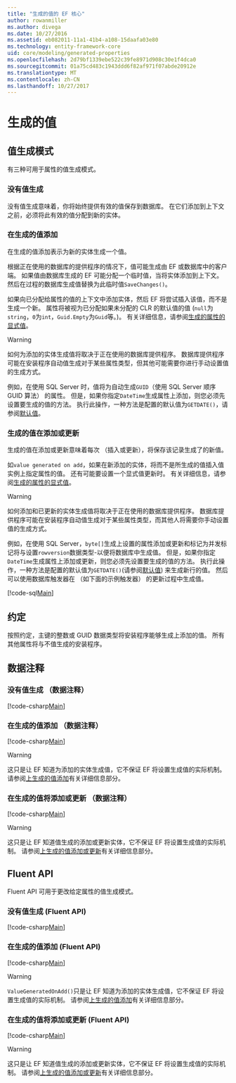 ```yaml
---
title: "生成的值的 EF 核心"
author: rowanmiller
ms.author: divega
ms.date: 10/27/2016
ms.assetid: eb082011-11a1-41b4-a108-15daafa03e80
ms.technology: entity-framework-core
uid: core/modeling/generated-properties
ms.openlocfilehash: 2d79bf1339ebe522c39fe8971d908c30e1f4dca0
ms.sourcegitcommit: 01a75cd483c1943ddd6f82af971f07abde20912e
ms.translationtype: MT
ms.contentlocale: zh-CN
ms.lasthandoff: 10/27/2017
---
```

# <a name="generated-values"></a>生成的值

## <a name="value-generation-patterns"></a>值生成模式

有三种可用于属性的值生成模式。

### <a name="no-value-generation"></a>没有值生成

没有值生成意味着，你将始终提供有效的值保存到数据库。 在它们添加到上下文之前，必须将此有效的值分配到新的实体。

### <a name="value-generated-on-add"></a>在生成的值添加

在生成的值添加表示为新的实体生成一个值。

根据正在使用的数据库的提供程序的情况下，值可能生成由 EF 或数据库中的客户端。 如果值由数据库生成的 EF 可能分配一个临时值，当将实体添加到上下文。 然后在过程的数据库生成值替换为此临时值`SaveChanges()`。

如果向已分配给属性的值的上下文中添加实体，然后 EF 将尝试插入该值，而不是生成一个新。 属性将被视为已分配如果未分配的 CLR 的默认值的值 (`null`为`string`，`0`为`int`，`Guid.Empty`为`Guid`等。)。 有关详细信息，请参阅[生成的属性的显式值](..\saving\explicit-values-generated-properties.md)。

> [!WARNING]  
> 如何为添加的实体生成值将取决于正在使用的数据库提供程序。 数据库提供程序可能在安装程序自动值生成对于某些属性类型，但其他可能需要你进行手动设置值的生成方式。
>
> 例如，在使用 SQL Server 时，值将为自动生成`GUID`（使用 SQL Server 顺序 GUID 算法） 的属性。 但是，如果你指定`DateTime`生成属性上添加，则您必须先设置要生成的值的方法。 执行此操作，一种方法是配置的默认值为`GETDATE()`，请参阅[默认值](relational/default-values.md)。

### <a name="value-generated-on-add-or-update"></a>生成的值在添加或更新

生成的值在添加或更新意味着每次 （插入或更新），将保存该记录生成了的新值。

如`value generated on add`，如果在新添加的实体，将而不是所生成的值插入值实例上指定属性的值。 还有可能要设置一个显式值更新时。 有关详细信息，请参阅[生成的属性的显式值](..\saving\explicit-values-generated-properties.md)。

> [!WARNING]  
> 如何添加和已更新的实体生成值将取决于正在使用的数据库提供程序。 数据库提供程序可能在安装程序自动值生成对于某些属性类型，而其他人将需要你手动设置值的生成方式。
>
> 例如，在使用 SQL Server，`byte[]`生成上设置的属性添加或更新和标记为并发标记将与设置`rowversion`数据类型-以便将数据库中生成值。 但是，如果你指定`DateTime`生成属性上添加或更新，则您必须先设置要生成的值的方法。 执行此操作，一种方法是配置的默认值为`GETDATE()`(请参阅[默认值](relational/default-values.md)) 来生成新行的值。 然后可以使用数据库触发器在 （如下面的示例触发器） 的更新过程中生成值。
>
> [!code-sql[Main](../../../samples/core/Modeling/FluentAPI/Samples/ValueGeneratedOnAddOrUpdate.sql)]

## <a name="conventions"></a>约定

按照约定，主键的整数或 GUID 数据类型将安装程序能够生成上添加的值。 所有其他属性将与不值生成的安装程序。

## <a name="data-annotations"></a>数据注释

### <a name="no-value-generation-data-annotations"></a>没有值生成 （数据注释）

[!code-csharp[Main](../../../samples/core/Modeling/DataAnnotations/Samples/ValueGeneratedNever.cs#Sample)]

### <a name="value-generated-on-add-data-annotations"></a>在生成的值添加 （数据注释）

[!code-csharp[Main](../../../samples/core/Modeling/DataAnnotations/Samples/ValueGeneratedOnAdd.cs#Sample)]

> [!WARNING]  
> 这只是让 EF 知道为添加的实体生成值，它不保证 EF 将设置生成值的实际机制。 请参阅[上生成的值添加](#value-generated-on-add)有关详细信息部分。

### <a name="value-generated-on-add-or-update-data-annotations"></a>在生成的值将添加或更新 （数据注释）

[!code-csharp[Main](../../../samples/core/Modeling/DataAnnotations/Samples/ValueGeneratedOnAddOrUpdate.cs#Sample)]

> [!WARNING]  
> 这只是让 EF 知道值生成的添加或更新实体，它不保证 EF 将设置生成值的实际机制。 请参阅[上生成的值添加或更新](#value-generated-on-add-or-update)有关详细信息部分。

## <a name="fluent-api"></a>Fluent API

Fluent API 可用于更改给定属性的值生成模式。

### <a name="no-value-generation-fluent-api"></a>没有值生成 (Fluent API)

[!code-csharp[Main](../../../samples/core/Modeling/FluentAPI/Samples/ValueGeneratedNever.cs#Sample)]

### <a name="value-generated-on-add-fluent-api"></a>在生成的值添加 (Fluent API)

[!code-csharp[Main](../../../samples/core/Modeling/FluentAPI/Samples/ValueGeneratedOnAdd.cs#Sample)]

> [!WARNING]  
> `ValueGeneratedOnAdd()`只是让 EF 知道为添加的实体生成值，它不保证 EF 将设置生成值的实际机制。  请参阅[上生成的值添加](#value-generated-on-add)有关详细信息部分。

### <a name="value-generated-on-add-or-update-fluent-api"></a>在生成的值将添加或更新 (Fluent API)

[!code-csharp[Main](../../../samples/core/Modeling/FluentAPI/Samples/ValueGeneratedOnAddOrUpdate.cs#Sample)]

> [!WARNING]  
> 这只是让 EF 知道值生成的添加或更新实体，它不保证 EF 将设置生成值的实际机制。 请参阅[上生成的值添加或更新](#value-generated-on-add-or-update)有关详细信息部分。
